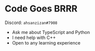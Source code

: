 # Code Goes BRRR
Discord: `ahsanzizan#7908`
<br />
<ul>
  <li>Ask me about TypeScript and Python</li>
  <li>I need help with C++</li>
  <li>Open to any learning experience</li>
</ul>
